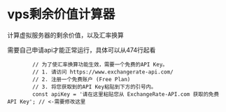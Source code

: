 # vps剩余价值计算器
计算虚拟服务器的剩余价值，以及汇率换算

需要自己申请api才能正常运行，具体可以从474行起看

            // 为了使汇率换算功能生效，需要一个免费的API Key。
            // 1. 请访问 https://www.exchangerate-api.com/
            // 2. 注册一个免费账户 (Free Plan)
            // 3. 将您获取到的API Key粘贴到下方的引号内。
            const apiKey = '请在这里粘贴您从 ExchangeRate-API.com 获取的免费API Key'; // <-需要修改这里



